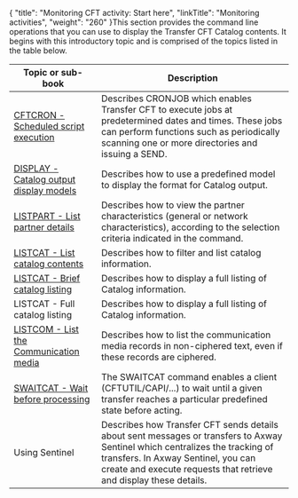 {
    "title": "Monitoring CFT activity:  Start here",
    "linkTitle": "Monitoring activities",
    "weight": "260"
}This section provides the command line operations that you can use to display
the Transfer CFT Catalog contents. It begins with this introductory topic
and is comprised of the topics listed in the table below.


| Topic or sub-book | Description |
| --- | --- |
| <a href="../../web_copilot_ui/flow_def_intro/cftcron">CFTCRON - Scheduled script execution</a> | Describes CRONJOB which enables Transfer CFT to execute jobs at predetermined dates and times. These jobs can perform functions such as periodically scanning one or more directories and issuing a SEND. |
| <a href="display_command">DISPLAY - Catalog output display models</a> | Describes how to use a predefined model to display the format for Catalog output. |
| <a href="../configuring_cft_start_here/listpart_command">LISTPART - List partner details</a> | Describes how to view the partner characteristics (general or network characteristics), according to the selection criteria indicated in the command. |
| <a href="listcat_command">LISTCAT - List catalog contents</a> | Describes how to filter and list catalog information. |
| <a href="brief_catalog_listing">LISTCAT - Brief catalog listing</a> | Describes how to display a full listing of Catalog information. |
| LISTCAT - Full catalog listing | Describes how to display a full listing of Catalog information. |
| <a href="listcom_command">LISTCOM - List the Communication media</a> | Describes how to list the communication media records in non-ciphered text, even if these records are ciphered. |
| <a href="../managing_transfer_states/swaitcat_concepts">SWAITCAT - Wait before processing</a> | The SWAITCAT command enables a client (CFTUTIL/CAPI/...) to wait until a given transfer reaches a particular predefined state before acting. |
| Using Sentinel | Describes how Transfer CFT sends details about sent messages or transfers to Axway Sentinel which centralizes the tracking of transfers. In Axway Sentinel, you can create and execute requests that retrieve and display these details. |

